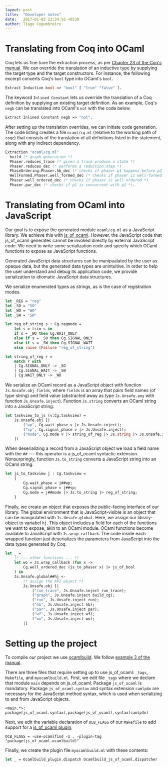 ```yaml
---
layout: post
title:  "Developer notes"
date:   2017-01-02 23:34:56 +0530
author: Tiago Cogumbreiro
---
```


# Translating from Coq into OCaml

Coq lets us fine tune the extraction process, as per
[Chapter 23 of the Coq's manual][1]. We can override the translation
of an inductive type by supplying the target type and the target constructors.
For instance, the following excerpt converts Coq's `bool` type into
OCaml's `bool`.

~~~ ocaml
Extract Inductive bool => "bool" [ "true" "false" ].
~~~

The keyword `Inlined Constant` lets us override the translation of a
Coq definition by supplying an existing target definition.
As an example, Coq's `negb` can be translated into OCaml's `not` with the
code below.

~~~ocaml
Extract Inlined Constant negb => "not".
~~~

After setting up the translation overrides, we can initiate code generation.
The code listing creates a file `ocaml/cg.ml` (relative to the working path
of `coqc`) that consists of the translation of all definitions listed in the
statement, along with any indirect dependency.

~~~ ocaml
Extraction "ocaml/cg.ml"
  build (* graph generation *)
  Phaser.reduces_trace (* given a trace produce a state *)
  Phaser.reduces_dec (* performs a reduction step *)
  PhaseOrdering.Phaser.hb_dec (* checks if phaser p1 happens-before p2 *)
  WellFormed.Phaser.well_formed_dec (* checks if phaser is well-formed *)
  Phaser.well_ordered_dec (* checks if phaser is well-ordered *)
  Phaser.par_dec (* checks if p1 is concurrent with p2 *).
~~~

# Translating from OCaml into JavaScript

Our goal is to expose the generated module `ocaml/cg.ml` as a
JavaScript library. We achieve this with [js_of_ocaml].
However, the JavaScript code that js_of_ocaml generates cannot be invoked
directly by external JavaScript code. We need to write some serialization code
and specify which OCaml functions to expose as JavaScript functions.

Generated JavaScript data structures can be manipualated by the user as opaque
data, but the generated data types are unintuitive. In order to help the user
understand and debug its application code, we provide serialization to
idiomatic JavaScript data structures.

We serialize enumerated types as strings, as is the case of registration modes. 

~~~ ocaml
let _REG = "reg"
let _SO = "SO"
let _WO = "WO"
let _SW = "SW"

let reg_of_string s : Cg.regmode =
    let s = trim s in
    if s = _WO then Cg.WAIT_ONLY
    else if s = _SO then Cg.SIGNAL_ONLY
    else if s = _SW then Cg.SIGNAL_WAIT
    else raise (Failure "reg_of_string")

let string_of_reg r =
    match r with
    | Cg.SIGNAL_ONLY -> _SO
    | Cg.SIGNAL_WAIT -> _SW
    | Cg.WAIT_ONLY -> _WO
~~~

We serialize an OCaml record as a JavaScript object with function
`Js.Unsafe.obj fields`, where `fields` is an array that pairs field names
(of type string) and field value (abstracted away as type `Js.Unsafe.any`
with function `Js.Unsafe.inject`).
Function `Js.string` converts an OCaml string into a JavaScript string.

~~~ ocaml
let taskview_to_js (v:Cg.taskview) =
    Js.Unsafe.obj [|
        ("wp", Cg.wait_phase v |> Js.Unsafe.inject);
        ("sp", Cg.signal_phase v |> Js.Unsafe.inject);
        ("mode", Cg.mode v |> string_of_reg |> Js.string |> Js.Unsafe.inject)
    |]
~~~

When deserializing a record from a JavaScript object we load a field name with
the `##` --- this operator is a js_of_ocaml syntactic extension.
Nonsurpringly, function `Js.to_string` converts a JavaScript string into an
OCaml string.

~~~ ocaml
let js_to_taskview j : Cg.taskview =
    {
        Cg.wait_phase = j##wp;
        Cg.signal_phase = j##sp;
        Cg.mode = j##mode |> Js.to_string |> reg_of_string;
    }
~~~

Finally, we create an object that exposes the public-facing interface
of our library. The global environment that is JavaScript-visible is an
object that can be manipulated with `Js.Unsafe.global`. Here, we assign
our library-object to variabel `hj`. This object includes a field for each of
the functions we want to expose, akin to an OCaml module. OCaml functions
become available to JavaScript with `Js.wrap_callback`. The code inside each
wrapped function just deserializes the parameters from JavaScript into the
data types generated by Coq.

~~~ ocaml
let _ = 
    (* ... other functions ... *)
    let wo = Js.wrap_callback (fun x ->
        Cg.well_ordered_dec (js_to_phaser x) |> js_of_bool
    ) in
    Js.Unsafe.global##hj <-
        (* assign the API object *)
        Js.Unsafe.obj [|
            ("run_trace", Js.Unsafe.inject run_trace);
            ("graph", Js.Unsafe.inject build_cg);
            ("run", Js.Unsafe.inject run);
            ("hb", Js.Unsafe.inject hb);
            ("par", Js.Unsafe.inject par);
            ("wf", Js.Unsafe.inject wf);
            ("wo", Js.Unsafe.inject wo);
        |]
~~~


# Setting up the project

To compile our project we use [ocamlbuild]. We follow [example 3 of the
manual][2].

There are three files that require setting up to use js_of_ocaml: `_tags`,
`Makefile`, and `myocamlbuild.ml`. First, we edit file `_tags` where we declare
that module `main` depends on js_of_ocaml. Package `js_of_ocaml` is mandatory.
Package `js_of_ocaml.syntax` and syntax extension `camlp4o` are necessary for
the JavaScript method syntax, which is used when serializing to and from
JavaScript objects.

~~~
<main.*>: package(js_of_ocaml.syntax),package(js_of_ocaml),syntax(camlp4o)
~~~

Next, we edit the variable declaration of `OCB_FLAGS` of our `Makefile` to
add support for a [js_of_ocaml plugin][3].

~~~ make
OCB_FLAGS = -use-ocamlfind -I . -plugin-tag "package(js_of_ocaml.ocamlbuild)"
~~~

Finally, we create the plugin file `myocamlbuild.ml` with these contents:

~~~ ocaml
let _ = Ocamlbuild_plugin.dispatch Ocamlbuild_js_of_ocaml.dispatcher
~~~

[1]: https://coq.inria.fr/refman/Reference-Manual026.html
[2]: https://github.com/ocaml/ocamlbuild/blob/master/examples/03-packages/
[3]: https://ocsigen.org/js_of_ocaml/2.3/manual/ocamlbuild
[js_of_ocaml]: https://ocsigen.org/js_of_ocaml/
[ocamlbuild]:  https://github.com/ocaml/ocamlbuild/



